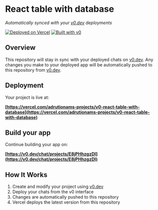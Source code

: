 # React table with database

*Automatically synced with your [v0.dev](https://v0.dev) deployments*

[![Deployed on Vercel](https://img.shields.io/badge/Deployed%20on-Vercel-black?style=for-the-badge&logo=vercel)](https://vercel.com/adrutionams-projects/v0-react-table-with-database)
[![Built with v0](https://img.shields.io/badge/Built%20with-v0.dev-black?style=for-the-badge)](https://v0.dev/chat/projects/E8jPHhzgzDl)

## Overview

This repository will stay in sync with your deployed chats on [v0.dev](https://v0.dev).
Any changes you make to your deployed app will be automatically pushed to this repository from [v0.dev](https://v0.dev).

## Deployment

Your project is live at:

**[https://vercel.com/adrutionams-projects/v0-react-table-with-database](https://vercel.com/adrutionams-projects/v0-react-table-with-database)**

## Build your app

Continue building your app on:

**[https://v0.dev/chat/projects/E8jPHhzgzDl](https://v0.dev/chat/projects/E8jPHhzgzDl)**

## How It Works

1. Create and modify your project using [v0.dev](https://v0.dev)
2. Deploy your chats from the v0 interface
3. Changes are automatically pushed to this repository
4. Vercel deploys the latest version from this repository
